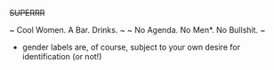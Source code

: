 ~~SUPERRR~~

~ Cool Women. A Bar. Drinks. ~
~ No Agenda. No Men*. No Bullshit. ~



* gender labels are, of course, subject to your own desire for identification (or not!)
